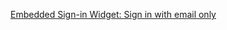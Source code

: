 [Embedded Sign-in Widget: Sign in with email only](/docs/guides/pwd-optional-widget-sign-in-email/dotnet/main/)

